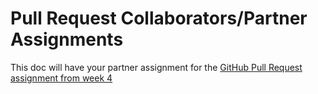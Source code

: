 # Pull Request Collaborators/Partner Assignments

This doc will have your partner assignment for the [GitHub Pull Request assignment from week 4](https://github.com/IDEA-120/Course-Materials/blob/master/SCHEDULE.md#week-4)

<!--* Anandita (GitHub username: [ananditaiscool](https://github.com/ananditaiscool)) and Braxton (GitHub username: [braxchass](https://github.com/braxchass))

* Irene (GitHub username: [iihuangg](https://github.com/iihuangg)) and Javier (GitHub username: [jpoeli2](https://github.com/jpoeli2))

* Kalliope (GitHub username: [kalliopepruim](https://github.com/kalliopepruim)) and Keni (GitHub username: [amourdeyong](https://github.com/amourdeyong))

* Jinhao (GitHub username: [Jin-creato](https://github.com/Jin-creato)) and Maria (GitHub username: [mahmed84](https://github.com/mahmed84))

* Sasha (GitHub username: [SlivinskiS](https://github.com/SlivinskiS)) and Langston (GitHub username: [Langston-Neurohr](https://github.com/Langston-Neurohr)) and Angel (GitHub username: [acastro](https://github.com/acastro))-->
